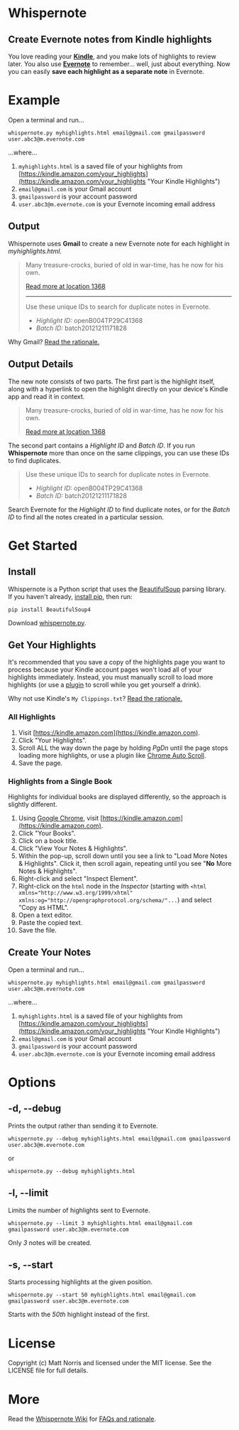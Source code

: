 # Whispernote
## Create Evernote notes from Kindle highlights

You love reading your [**Kindle**](https://kindle.amazon.com/), and you make lots of highlights to review later. You also use [**Evernote**](http://evernote.com) to remember... well, just about everything. Now you can easily **save each highlight as a separate note** in Evernote.

# Example

Open a terminal and run... 

    whispernote.py myhighlights.html email@gmail.com gmailpassword user.abc3@m.evernote.com

...where...

1. `myhighlights.html` is a saved file of your highlights from [https://kindle.amazon.com/your_highlights](https://kindle.amazon.com/your_highlights "Your Kindle Highlights")
2. `email@gmail.com` is your Gmail account
3. `gmailpassword` is your account password 
4. `user.abc3@m.evernote.com` is your Evernote incoming email address

## Output

Whispernote uses **Gmail** to create a new Evernote note for each highlight in *myhighlights.html*. 

> Many treasure-crocks, buried of old in war-time, has he now for his own.
> 
> [Read more at location 1368](kindle://book?action=open&asin=B004TP29C4&location=1368 "Open this highlight on Kindle")
> 
> ---
> Use these unique IDs to search for duplicate notes in Evernote.
> 
> - *Highlight ID:* openB004TP29C41368
> - *Batch ID:* batch20121211171828

Why Gmail? [Read the rationale.](https://github.com/mattnorris/whispernote/wiki/FAQs)

## Output Details

The new note consists of two parts. The first part is the highlight itself, along with a hyperlink to open the highlight directly on your device's Kindle app and read it in context.

> Many treasure-crocks, buried of old in war-time, has he now for his own.
> 
> [Read more at location 1368](kindle://book?action=open&asin=B004TP29C4&location=1368 "Open this highlight on Kindle")

The second part contains a *Highlight ID* and *Batch ID*. If you run **Whispernote** more than once on the same clippings, you can use these IDs to find duplicates. 

> Use these unique IDs to search for duplicate notes in Evernote.
> 
> - *Highlight ID:* openB004TP29C41368
> - *Batch ID:* batch20121211171828

Search Evernote for the *Highlight ID* to find duplicate notes, or for the *Batch ID* to find all the notes created in a particular session. 

# Get Started 

## Install

Whispernote is a Python script that uses the [BeautifulSoup](http://www.crummy.com/software/BeautifulSoup/) parsing library. If you haven't already, [install pip](http://www.pip-installer.org/en/latest/installing.html), then run: 

    pip install BeautifulSoup4 

Download [whispernote.py](https://raw.github.com/mattnorris/whispernote/master/src/whispernote.py). 

## Get Your Highlights

It's recommended that you save a copy of the highlights page you want to process because your Kindle account pages won't load all of your highlights immediately. Instead, you must manually scroll to load more highlights (or use a [plugin](https://chrome.google.com/webstore/detail/auto-scroll/eochlhpceohhhfogfeladaifggikcjhk) to scroll while you get yourself a drink). 

Why not use Kindle's `My Clippings.txt`? [Read the rationale.](https://github.com/mattnorris/whispernote/wiki/FAQs)

### All Highlights

1. Visit [https://kindle.amazon.com](https://kindle.amazon.com). 
2. Click "Your Highlights". 
2. Scroll ALL the way down the page by holding *PgDn* until the page stops loading more highlights, or use a plugin like [Chrome Auto Scroll](https://chrome.google.com/webstore/detail/auto-scroll/eochlhpceohhhfogfeladaifggikcjhk). 
4. Save the page. 

### Highlights from a Single Book

Highlights for individual books are displayed differently, so the approach is slightly different. 

1. Using [Google Chrome](http://google.com/chrome), visit [https://kindle.amazon.com](https://kindle.amazon.com). 
2. Click "Your Books". 
3. Click on a book title. 
4. Click "View Your Notes & Highlights". 
5. Within the pop-up, scroll down until you see a link to "Load More Notes & Highlights". Click it, then scroll again, repeating until you see "**No** More Notes & Highlights".
6. Right-click and select "Inspect Element". 
7. Right-click on the `html` node in the *Inspector* (starting with `<html xmlns="http://www.w3.org/1999/xhtml" xmlns:og="http://opengraphprotocol.org/schema/"...`) and select "Copy as HTML". 
8. Open a text editor.
9. Paste the copied text. 
10. Save the file. 

## Create Your Notes

Open a terminal and run... 

    whispernote.py myhighlights.html email@gmail.com gmailpassword user.abc3@m.evernote.com

...where...

1. `myhighlights.html` is a saved file of your highlights from [https://kindle.amazon.com/your_highlights](https://kindle.amazon.com/your_highlights "Your Kindle Highlights")
2. `email@gmail.com` is your Gmail account
3. `gmailpassword` is your account password 
4. `user.abc3@m.evernote.com` is your Evernote incoming email address

# Options

## -d, --debug

Prints the output rather than sending it to Evernote. 

    whispernote.py --debug myhighlights.html email@gmail.com gmailpassword user.abc3@m.evernote.com

or 

    whispernote.py --debug myhighlights.html

## -l, --limit

Limits the number of highlights sent to Evernote. 
    
    whispernote.py --limit 3 myhighlights.html email@gmail.com gmailpassword user.abc3@m.evernote.com

Only *3* notes will be created. 

## -s, --start

Starts processing highlights at the given position. 

    whispernote.py --start 50 myhighlights.html email@gmail.com gmailpassword user.abc3@m.evernote.com

Starts with the *50th* highlight instead of the first. 

# License 

Copyright (c) Matt Norris and licensed under the MIT license. See the LICENSE file for full details.

# More 

Read the [Whispernote Wiki](https://github.com/mattnorris/whispernote/wiki) for [FAQs and rationale](https://github.com/mattnorris/whispernote/wiki/FAQs).